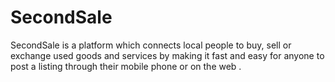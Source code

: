 # SecondSale

SecondSale is a platform which connects local people to buy, sell or exchange used goods and services by making it fast and easy for anyone to post a listing through their mobile phone or on the web .  
